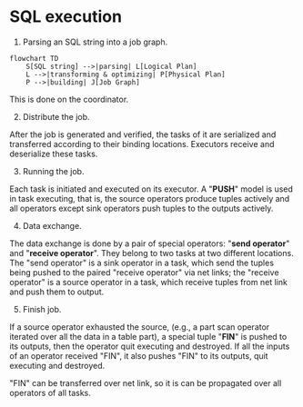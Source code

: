 # SQL execution

1. Parsing an SQL string into a job graph.

```{mermaid}
flowchart TD
    S[SQL string] -->|parsing| L[Logical Plan]
    L -->|transforming & optimizing| P[Physical Plan]
    P -->|building| J[Job Graph]
```

This is done on the coordinator.

2. Distribute the job.

After the job is generated and verified, the tasks of it are serialized and transferred according to their binding
locations. Executors receive and deserialize these tasks.

3. Running the job.

Each task is initiated and executed on its executor. A "**PUSH**" model is used in task executing, that is, the source
operators produce tuples actively and all operators except sink operators push tuples to the outputs actively.

4. Data exchange.

The data exchange is done by a pair of special operators: "**send operator**" and "**receive operator**". They belong to
two tasks at two different locations. The "send operator" is a sink operator in a task, which send the tuples being
pushed to the paired "receive operator" via net links; the "receive operator" is a source operator in a task, which
receive tuples from net link and push them to output.

5. Finish job.

If a source operator exhausted the source, (e.g., a part scan operator iterated over all the data in a table part), a
special tuple "**FIN**" is pushed to its outputs, then the operator quit executing and destroyed. If all the inputs of
an operator received "FIN", it also pushes "FIN" to its outputs, quit executing and destroyed.

"FIN" can be transferred over net link, so it is can be propagated over all operators of all tasks.
